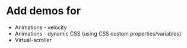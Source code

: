 # Add demos for

- Animations - velocity
- Animations - dynamic CSS (using CSS custom properties/variables)
- Virtual-scroller
